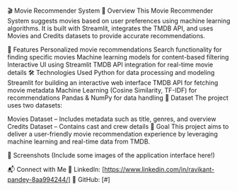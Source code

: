 🎬 Movie Recommender System
📌 Overview
This Movie Recommender System suggests movies based on user preferences using machine learning algorithms. It is built with Streamlit, integrates the TMDB API, and uses Movies and Credits datasets to provide accurate recommendations.

🚀 Features
Personalized movie recommendations
Search functionality for finding specific movies
Machine learning models for content-based filtering
Interactive UI using Streamlit
TMDB API integration for real-time movie details
🛠️ Technologies Used
Python for data processing and modeling
Streamlit for building an interactive web interface
TMDB API for fetching movie metadata
Machine Learning (Cosine Similarity, TF-IDF) for recommendations
Pandas & NumPy for data handling
📂 Dataset
The project uses two datasets:

Movies Dataset – Includes metadata such as title, genres, and overview
Credits Dataset – Contains cast and crew details
🎯 Goal
This project aims to deliver a user-friendly movie recommendation experience by leveraging machine learning and real-time data from TMDB.

📸 Screenshots
(Include some images of the application interface here!)

📬 Connect with Me
🔗 LinkedIn: [https://www.linkedin.com/in/ravikant-pandey-8aa994244/]
🐙 GitHub: [#]
